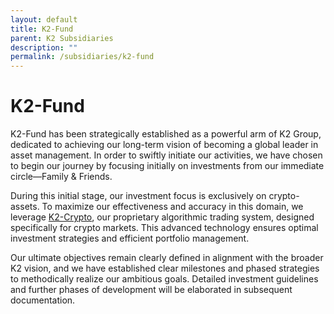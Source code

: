 ```yaml
---
layout: default
title: K2-Fund
parent: K2 Subsidiaries
description: ""
permalink: /subsidiaries/k2-fund
---
```


# K2-Fund
K2-Fund has been strategically established as a powerful arm of K2 Group, dedicated to achieving our long-term vision of becoming a global leader in asset management. In order to swiftly initiate our activities, we have chosen to begin our journey by focusing initially on investments from our immediate circle—Family & Friends.

During this initial stage, our investment focus is exclusively on crypto-assets. To maximize our effectiveness and accuracy in this domain, we leverage [K2-Crypto](./k2-crypto), our proprietary algorithmic trading system, designed specifically for crypto markets. This advanced technology ensures optimal investment strategies and efficient portfolio management.

Our ultimate objectives remain clearly defined in alignment with the broader K2 vision, and we have established clear milestones and phased strategies to methodically realize our ambitious goals. Detailed investment guidelines and further phases of development will be elaborated in subsequent documentation.

